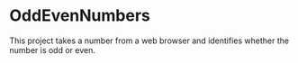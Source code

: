 # OddEvenNumbers
This project takes a number from a web browser and identifies whether the number is odd or even.
